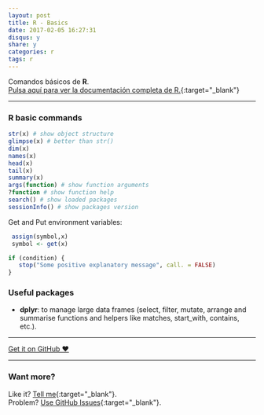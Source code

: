 ```yaml
---
layout: post
title: R - Basics
date: 2017-02-05 16:27:31
disqus: y
share: y
categories: r
tags: r
---
```


Comandos básicos de **R**.<br>
[Pulsa aquí para ver la documentación completa de R.](https://www.r-project.org){:target="_blank"}

---

### R basic commands

```R
str(x) # show object structure
glimpse(x) # better than str()
dim(x)
names(x)
head(x)
tail(x)
summary(x)
args(function) # show function arguments
?function # show function help
search() # show loaded packages
sessionInfo() # show packages version
```

Get and Put environment variables:

```R
 assign(symbol,x)
 symbol <- get(x)
```

```R
if (condition) {
   stop("Some positive explanatory message", call. = FALSE)
}
```

### Useful packages

* **dplyr**: to manage large data frames (select, filter, mutate, arrange and summarise functions and helpers like matches, start_with, contains, etc.).

---

<a href="https://github.com/mariope/apuntes" target="_blank" class="big-button gray">Get it on GitHub &hearts;</a>

---

### Want more?

Like it? [Tell me](http://twitter.com/mariodevelop){:target="_blank"}.<br/>
Problem? [Use GitHub Issues](https://github.com/mariope/apuntes/issues){:target="_blank"}.
